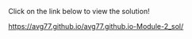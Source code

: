 Click on the link below to view the solution!



https://avg77.github.io/avg77.github.io-Module-2_sol/
